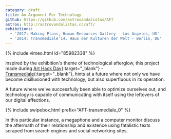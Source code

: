 ```yaml
---
category: draft
title: An Argument For Technology
github: https://github.com/astrovandalistas/AFT
astros: http://astrovandalistas.cc/aft/
exhibitions:
  - '2017: Making Plans, Human Resources Gallery - Los Angeles, US'
  - '2014: Transmediale’14, Haus der Kulturen der Welt - Berlin, DE'
---
```

{% include vimeo.html id="85982338" %}

Inspired by the exhibition's theme of technological afterglow, this project made during [Art Hack Day](http://www.arthackday.net/events/afterglow){:target="_blank"} - [Transmediale](http://www.transmediale.de/){:target="_blank"}, hints at a future where not only we have become disillusioned with technology, but also superfluous in its operation.

A future where we've successfully been able to optimize ourselves out, and technology is capable of communicating with itself using the leftovers of our digital affections.

{% include swipebox.html prefix="AFT-transmediale_0" %}

In this particular instance, a megaphone and a computer monitor discuss the aftermath of their relationship and existence using fatalistic texts scraped from search engines and social networking sites.
